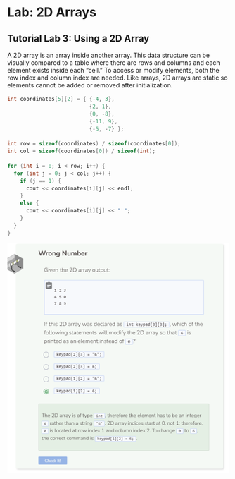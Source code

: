 # Lab: 2D Arrays
## Tutorial Lab 3: Using a 2D Array
A 2D array is an array inside another array. This data structure can be visually compared to a table where there are rows and columns and each element exists inside each “cell.” To access or modify elements, both the row index and column index are needed. Like arrays, 2D arrays are static so elements cannot be added or removed after initialization.

```cpp
int coordinates[5][2] = { {-4, 3},
                          {2, 1},
                          {0, -8},
                          {-11, 9},
                          {-5, -7} };

int row = sizeof(coordinates) / sizeof(coordinates[0]);
int col = sizeof(coordinates[0]) / sizeof(int);
                        
for (int i = 0; i < row; i++) {
  for (int j = 0; j < col; j++) {
    if (j == 1) {
      cout << coordinates[i][j] << endl;
    }
    else {
      cout << coordinates[i][j] << " ";
    }
  }
}
```

![Question 3](_assets/Q3.png)